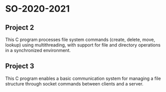 # SO-2020-2021

## Project 2
This C program processes file system commands (create, delete, move, lookup) using multithreading, with support for file and directory operations in a synchronized environment.

## Project 3

This C program enables a basic communication system for managing a file structure through socket commands between clients and a server.

